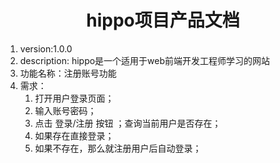 <h1><center>hippo项目产品文档</center></h1>

1. version:1.0.0
2. description: hippo是一个适用于web前端开发工程师学习的网站
3. 功能名称：注册账号功能
4. 需求：
   1. 打开用户登录页面；
   2. 输入账号密码；
   3. 点击 登录/注册 按钮 ；查询当前用户是否存在；
   4. 如果存在直接登录；
   5. 如果不存在，那么就注册用户后自动登录；

